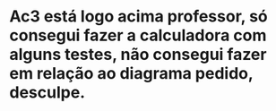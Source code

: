 # Ac3 está logo acima professor, só consegui fazer a calculadora com alguns testes, não consegui fazer em relação ao diagrama pedido, desculpe.
